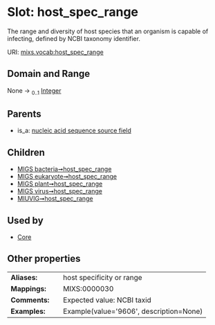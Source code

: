 
# Slot: host_spec_range


The range and diversity of host species that an organism is capable of infecting, defined by NCBI taxonomy identifier.

URI: [mixs.vocab:host_spec_range](https://w3id.org/mixs/vocab/host_spec_range)


## Domain and Range

None &#8594;  <sub>0..1</sub> [Integer](types/Integer.md)

## Parents

 *  is_a: [nucleic acid sequence source field](nucleic_acid_sequence_source_field.md)

## Children

 *  [MIGS bacteria➞host_spec_range](MIGS_bacteria_host_spec_range.md)
 *  [MIGS eukaryote➞host_spec_range](MIGS_eukaryote_host_spec_range.md)
 *  [MIGS plant➞host_spec_range](MIGS_plant_host_spec_range.md)
 *  [MIGS virus➞host_spec_range](MIGS_virus_host_spec_range.md)
 *  [MIUVIG➞host_spec_range](MIUVIG_host_spec_range.md)

## Used by

 * [Core](Core.md)

## Other properties

|  |  |  |
| --- | --- | --- |
| **Aliases:** | | host specificity or range |
| **Mappings:** | | MIXS:0000030 |
| **Comments:** | | Expected value: NCBI taxid |
| **Examples:** | | Example(value='9606', description=None) |

